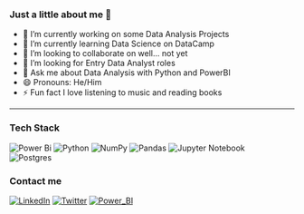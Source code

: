  

### Just a little about me 👋


- 🔭 I’m currently working on some Data Analysis Projects 
- 🌱 I’m currently learning Data Science on DataCamp
- 👯 I’m looking to collaborate on well... not yet
- 🤔 I’m looking for Entry Data Analyst roles
- 💬 Ask me about Data Analysis with Python and PowerBI
- 😄 Pronouns: He/Him
- ⚡ Fun fact I love listening to music and reading books
---
 ### Tech Stack
 ![Power Bi](https://img.shields.io/badge/power_bi-F2C811?style=for-the-badge&logo=powerbi&logoColor=black) 
 ![Python](https://img.shields.io/badge/python-3670A0?style=for-the-badge&logo=python&logoColor=ffdd54) 
 ![NumPy](https://img.shields.io/badge/numpy-%23013243.svg?style=for-the-badge&logo=numpy&logoColor=white) 
 ![Pandas](https://img.shields.io/badge/pandas-%23150458.svg?style=for-the-badge&logo=pandas&logoColor=white) 
 ![Jupyter Notebook](https://img.shields.io/badge/jupyter-%23FA0F00.svg?style=for-the-badge&logo=jupyter&logoColor=white) 	
 ![Postgres](https://img.shields.io/badge/postgres-%23316192.svg?style=for-the-badge&logo=postgresql&logoColor=white)
 
### Contact me
[![LinkedIn](https://img.shields.io/badge/linkedin-%230077B5.svg?style=for-the-badge&logo=linkedin&logoColor=white)](https://www.linkedin.com/in/praise-williams)
[![Twitter](https://img.shields.io/badge/Twitter-1DA1F2?style=for-the-badge&logo=twitter&logoColor=white)](https://twitter.com/_williamspraise)
[![Power_BI](https://img.shields.io/badge/Power_BI_portfolio-F2C811?style=for-the-badge&logo=powerbi&logoColor=black)](https://www.novypro.com/profile_projects/praise-williams)
